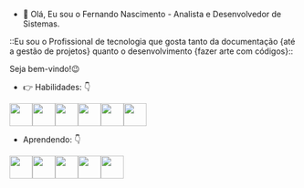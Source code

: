 - 👋 Olá, Eu sou o Fernando Nascimento - Analista e Desenvolvedor de Sistemas.

::Eu sou o Profissional de tecnologia que gosta tanto da documentação {até a gestão de projetos} quanto o desenvolvimento {fazer arte com códigos}::

Seja bem-vindo!😉


- :point_right: Habilidades: :point_down:



<img src="https://cdn.jsdelivr.net/gh/devicons/devicon/icons/php/php-original.svg" width="40" height="40" /><img src="https://cdn.jsdelivr.net/gh/devicons/devicon/icons/linux/linux-original.svg" width="40" height="40" /><img src="https://cdn.jsdelivr.net/gh/devicons/devicon/icons/laravel/laravel-plain-wordmark.svg" width="40" height="40" /><img src="https://cdn.jsdelivr.net/gh/devicons/devicon/icons/docker/docker-original-wordmark.svg" width="40"  height="40" /><img src="https://cdn.jsdelivr.net/gh/devicons/devicon/icons/git/git-original.svg" width="40"  height="40" /><img src="https://cdn.jsdelivr.net/gh/devicons/devicon/icons/bootstrap/bootstrap-original-wordmark.svg"  width="40"  height="40" />


- Aprendendo: :point_down:


<img src="https://cdn.jsdelivr.net/gh/devicons/devicon/icons/spring/spring-original-wordmark.svg" width="40" height="40" /><img src="https://cdn.jsdelivr.net/gh/devicons/devicon/icons/java/java-original-wordmark.svg" width="40" height="40"  /><img src="https://cdn.jsdelivr.net/gh/devicons/devicon/icons/javascript/javascript-original.svg" width="40" height="40" /><img src="https://cdn.jsdelivr.net/gh/devicons/devicon/icons/react/react-original.svg" width="40" height="40" /><img src="https://cdn.jsdelivr.net/gh/devicons/devicon/icons/angularjs/angularjs-original.svg" width="40" height="40" />









<!---
FnITSTD/FnITSTD is a ✨ special ✨ repository because its `README.md` (this file) appears on your GitHub profile.
You can click the Preview link to take a look at your changes.
--->
